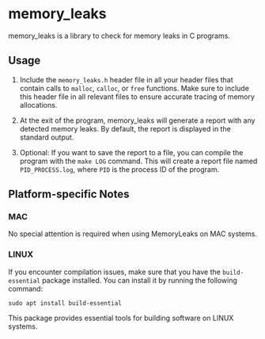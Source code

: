# memory_leaks

memory_leaks is a library to check for memory leaks in C programs.

## Usage

1. Include the `memory_leaks.h` header file in all your header files that contain calls to `malloc`, `calloc`, or `free` functions. Make sure to include this header file in all relevant files to ensure accurate tracing of memory allocations.

2. At the exit of the program, memory_leaks will generate a report with any detected memory leaks. By default, the report is displayed in the standard output.

3. Optional: If you want to save the report to a file, you can compile the program with the `make LOG` command. This will create a report file named `PID_PROCESS.log`, where `PID` is the process ID of the program.

## Platform-specific Notes

### MAC

No special attention is required when using MemoryLeaks on MAC systems.

### LINUX

If you encounter compilation issues, make sure that you have the `build-essential` package installed. You can install it by running the following command:

```
sudo apt install build-essential
```
This package provides essential tools for building software on LINUX systems.
